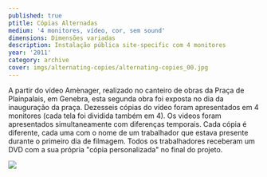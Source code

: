 ```yaml
---
published: true
ptitle: Cópias Alternadas
medium: '4 monitores, vídeo, cor, sem sound'
dimensions: Dimensões variadas
description: Instalação pública site-specific com 4 monitores
year: '2011'
category: archive
cover: imgs/alternating-copies/alternating-copies_00.jpg
---
```

A partir do vídeo Amènager, realizado no canteiro de obras da Praça de Plainpalais, em Genebra, esta segunda obra foi exposta no dia da inauguração da praça. Dezesseis cópias do vídeo foram apresentados em 4 monitores (cada tela foi dividida também em 4). Os videos foram apresentados simultaneamente com diferenças temporais. Cada cópia é diferente, cada uma com o nome de um trabalhador que estava presente durante o primeiro dia de filmagem. Todos os trabalhadores receberam um DVD com a sua própria "cópia personalizada" no final do projeto.

![]({{site.baseurl}}/imgs/alternating-copies/alternating-copies_01.jpg)
